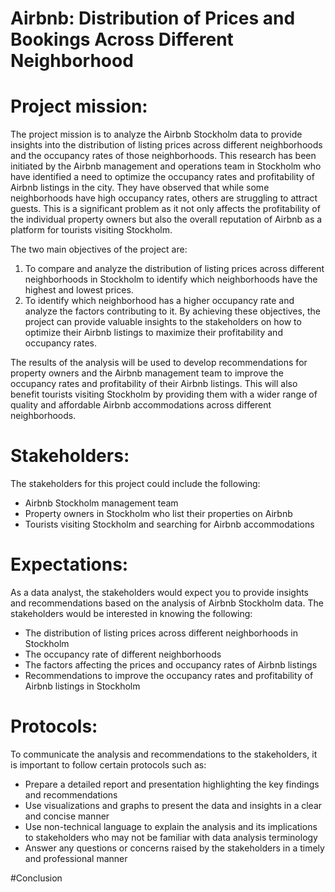 # Airbnb: Distribution of Prices and Bookings Across Different Neighborhood

# **Project mission:**

The project mission is to analyze the Airbnb Stockholm data to provide insights into the distribution of listing prices across different neighborhoods and the occupancy rates of those neighborhoods. This research has been initiated by the Airbnb management and operations team in Stockholm who have identified a need to optimize the occupancy rates and profitability of Airbnb listings in the city. They have observed that while some neighborhoods have high occupancy rates, others are struggling to attract guests. This is a significant problem as it not only affects the profitability of the individual property owners but also the overall reputation of Airbnb as a platform for tourists visiting Stockholm.

The two main objectives of the project are:

1. To compare and analyze the distribution of listing prices across different neighborhoods in Stockholm to identify which neighborhoods have the highest and lowest prices.
2. To identify which neighborhood has a higher occupancy rate and analyze the factors contributing to it. By achieving these objectives, the project can provide valuable insights to the stakeholders on how to optimize their Airbnb listings to maximize their profitability and occupancy rates.

The results of the analysis will be used to develop recommendations for property owners and the Airbnb management team to improve the occupancy rates and profitability of their Airbnb listings. This will also benefit tourists visiting Stockholm by providing them with a wider range of quality and affordable Airbnb accommodations across different neighborhoods.

# Stakeholders:

The stakeholders for this project could include the following:

- Airbnb Stockholm management team
- Property owners in Stockholm who list their properties on Airbnb
- Tourists visiting Stockholm and searching for Airbnb accommodations

# Expectations:

As a data analyst, the stakeholders would expect you to provide insights and recommendations based on the analysis of Airbnb Stockholm data. The stakeholders would be interested in knowing the following:

- The distribution of listing prices across different neighborhoods in Stockholm
- The occupancy rate of different neighborhoods
- The factors affecting the prices and occupancy rates of Airbnb listings
- Recommendations to improve the occupancy rates and profitability of Airbnb listings in Stockholm

# Protocols:

To communicate the analysis and recommendations to the stakeholders, it is important to follow certain protocols such as:

- Prepare a detailed report and presentation highlighting the key findings and recommendations
- Use visualizations and graphs to present the data and insights in a clear and concise manner
- Use non-technical language to explain the analysis and its implications to stakeholders who may not be familiar with data analysis terminology
- Answer any questions or concerns raised by the stakeholders in a timely and professional manner

#Conclusion
